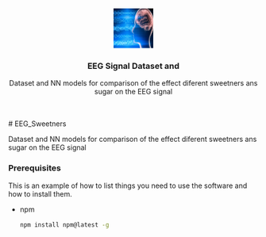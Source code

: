 <!-- PROJECT SHIELDS -->
<!--
[![Contributors][contributors-shield]][contributors-url]
[![Forks][forks-shield]][forks-url]
[![Stargazers][stars-shield]][stars-url]
[![Issues][issues-shield]][issues-url]
[![MIT License][license-shield]][license-url]
[![LinkedIn][linkedin-shield]][linkedin-url]
-->

<!-- PROJECT LOGO -->
<br />
<p align="center">
  <a href="https://github.com/Atzingen/EEG_Sweetners">
    <img src="EEG.jpg" alt="Logo" width="80" height="80">
  </a>

  <h3 align="center">EEG Signal Dataset and </h3>

  <p align="center">
    Dataset and NN models for comparison of the effect diferent sweetners ans sugar on the EEG signal
    <br />
    <br />
    <br />
  </p>
</p>
# EEG_Sweetners

Dataset and NN models for comparison of the effect diferent sweetners ans sugar on the EEG signal

### Prerequisites

This is an example of how to list things you need to use the software and how to install them.
* npm
  ```sh
  npm install npm@latest -g
  ```